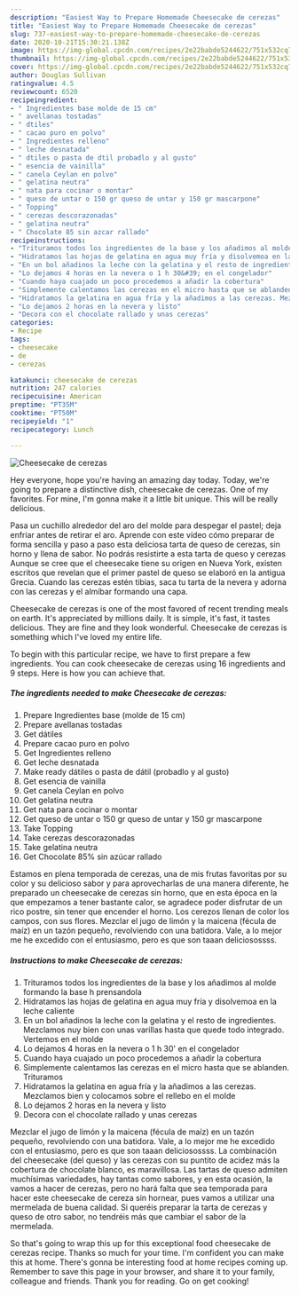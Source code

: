 ```yaml
---
description: "Easiest Way to Prepare Homemade Cheesecake de cerezas"
title: "Easiest Way to Prepare Homemade Cheesecake de cerezas"
slug: 737-easiest-way-to-prepare-homemade-cheesecake-de-cerezas
date: 2020-10-21T15:30:21.138Z
image: https://img-global.cpcdn.com/recipes/2e22babde5244622/751x532cq70/cheesecake-de-cerezas-foto-principal.jpg
thumbnail: https://img-global.cpcdn.com/recipes/2e22babde5244622/751x532cq70/cheesecake-de-cerezas-foto-principal.jpg
cover: https://img-global.cpcdn.com/recipes/2e22babde5244622/751x532cq70/cheesecake-de-cerezas-foto-principal.jpg
author: Douglas Sullivan
ratingvalue: 4.5
reviewcount: 6520
recipeingredient:
- " Ingredientes base molde de 15 cm"
- " avellanas tostadas"
- " dtiles"
- " cacao puro en polvo"
- " Ingredientes relleno"
- " leche desnatada"
- " dtiles o pasta de dtil probadlo y al gusto"
- " esencia de vainilla"
- " canela Ceylan en polvo"
- " gelatina neutra"
- " nata para cocinar o montar"
- " queso de untar o 150 gr queso de untar y 150 gr mascarpone"
- " Topping"
- " cerezas descorazonadas"
- " gelatina neutra"
- " Chocolate 85 sin azcar rallado"
recipeinstructions:
- "Trituramos todos los ingredientes de la base y los añadimos al molde formando la base h prensandola"
- "Hidratamos las hojas de gelatina en agua muy fría y disolvemoa en la leche caliente"
- "En un bol añadinos la leche con la gelatina y el resto de ingredientes. Mezclamos nuy bien con unas varillas hasta que quede todo integrado. Vertemos en el molde"
- "Lo dejamos 4 horas en la nevera o 1 h 30&#39; en el congelador"
- "Cuando haya cuajado un poco procedemos a añadir la cobertura"
- "Simplemente calentamos las cerezas en el micro hasta que se ablanden. Trituramos"
- "Hidratamos la gelatina en agua fría y la añadimos a las cerezas. Mezclamos bien y colocamos sobre el rellebo en el molde"
- "Lo dejamos 2 horas en la nevera y listo"
- "Decora con el chocolate rallado y unas cerezas"
categories:
- Recipe
tags:
- cheesecake
- de
- cerezas

katakunci: cheesecake de cerezas 
nutrition: 247 calories
recipecuisine: American
preptime: "PT35M"
cooktime: "PT50M"
recipeyield: "1"
recipecategory: Lunch

---
```



![Cheesecake de cerezas](https://img-global.cpcdn.com/recipes/2e22babde5244622/751x532cq70/cheesecake-de-cerezas-foto-principal.jpg)

Hey everyone, hope you're having an amazing day today. Today, we're going to prepare a distinctive dish, cheesecake de cerezas. One of my favorites. For mine, I'm gonna make it a little bit unique. This will be really delicious.

Pasa un cuchillo alrededor del aro del molde para despegar el pastel; deja enfriar antes de retirar el aro. Aprende con este vídeo cómo preparar de forma sencilla y paso a paso esta deliciosa tarta de queso de cerezas, sin horno y llena de sabor. No podrás resistirte a esta tarta de queso y cerezas Aunque se cree que el cheesecake tiene su origen en Nueva York, existen escritos que revelan que el primer pastel de queso se elaboró en la antigua Grecia. Cuando las cerezas estén tibias, saca tu tarta de la nevera y adorna con las cerezas y el almíbar formando una capa.

Cheesecake de cerezas is one of the most favored of recent trending meals on earth. It's appreciated by millions daily. It is simple, it's fast, it tastes delicious. They are fine and they look wonderful. Cheesecake de cerezas is something which I've loved my entire life.


To begin with this particular recipe, we have to first prepare a few ingredients. You can cook cheesecake de cerezas using 16 ingredients and 9 steps. Here is how you can achieve that.

<!--inarticleads1-->

##### The ingredients needed to make Cheesecake de cerezas:

1. Prepare  Ingredientes base (molde de 15 cm)
1. Prepare  avellanas tostadas
1. Get  dátiles
1. Prepare  cacao puro en polvo
1. Get  Ingredientes relleno
1. Get  leche desnatada
1. Make ready  dátiles o pasta de dátil (probadlo y al gusto)
1. Get  esencia de vainilla
1. Get  canela Ceylan en polvo
1. Get  gelatina neutra
1. Get  nata para cocinar o montar
1. Get  queso de untar o 150 gr queso de untar y 150 gr mascarpone
1. Take  Topping
1. Take  cerezas descorazonadas
1. Take  gelatina neutra
1. Get  Chocolate 85% sin azúcar rallado


Estamos en plena temporada de cerezas, una de mis frutas favoritas por su color y su delicioso sabor y para aprovecharlas de una manera diferente, he preparado un cheesecake de cerezas sin horno, que en esta época en la que empezamos a tener bastante calor, se agradece poder disfrutar de un rico postre, sin tener que encender el horno. Los cerezos llenan de color los campos, con sus flores. Mezclar el jugo de limón y la maicena (fécula de maíz) en un tazón pequeño, revolviendo con una batidora. Vale, a lo mejor me he excedido con el entusiasmo, pero es que son taaan deliciosossss. 

<!--inarticleads2-->

##### Instructions to make Cheesecake de cerezas:

1. Trituramos todos los ingredientes de la base y los añadimos al molde formando la base h prensandola
1. Hidratamos las hojas de gelatina en agua muy fría y disolvemoa en la leche caliente
1. En un bol añadinos la leche con la gelatina y el resto de ingredientes. Mezclamos nuy bien con unas varillas hasta que quede todo integrado. Vertemos en el molde
1. Lo dejamos 4 horas en la nevera o 1 h 30&#39; en el congelador
1. Cuando haya cuajado un poco procedemos a añadir la cobertura
1. Simplemente calentamos las cerezas en el micro hasta que se ablanden. Trituramos
1. Hidratamos la gelatina en agua fría y la añadimos a las cerezas. Mezclamos bien y colocamos sobre el rellebo en el molde
1. Lo dejamos 2 horas en la nevera y listo
1. Decora con el chocolate rallado y unas cerezas


Mezclar el jugo de limón y la maicena (fécula de maíz) en un tazón pequeño, revolviendo con una batidora. Vale, a lo mejor me he excedido con el entusiasmo, pero es que son taaan deliciosossss. La combinación del cheesecake (del queso) y las cerezas con su puntito de acidez más la cobertura de chocolate blanco, es maravillosa. Las tartas de queso admiten muchísimas variedades, hay tantas como sabores, y en esta ocasión, la vamos a hacer de cerezas, pero no hará falta que sea temporada para hacer este cheesecake de cereza sin hornear, pues vamos a utilizar una mermelada de buena calidad. Si queréis preparar la tarta de cerezas y queso de otro sabor, no tendréis más que cambiar el sabor de la mermelada. 

So that's going to wrap this up for this exceptional food cheesecake de cerezas recipe. Thanks so much for your time. I'm confident you can make this at home. There's gonna be interesting food at home recipes coming up. Remember to save this page in your browser, and share it to your family, colleague and friends. Thank you for reading. Go on get cooking!
